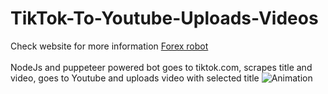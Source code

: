 # TikTok-To-Youtube-Uploads-Videos
Check website for more information
<a href="https://forex-robot.net">Forex robot</a> <br></br>
NodeJs and puppeteer powered bot goes to tiktok.com, scrapes title and video, goes to Youtube and uploads video with selected title
![Animation](https://user-images.githubusercontent.com/91840629/148443001-53316e85-9d92-4bca-8968-4e7faefd3416.gif)
